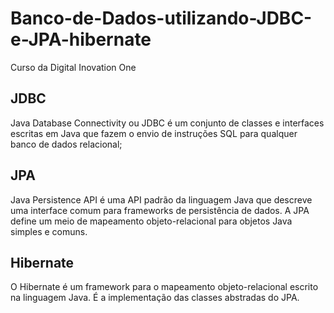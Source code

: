 # Banco-de-Dados-utilizando-JDBC-e-JPA-hibernate
Curso da Digital Inovation One


## JDBC
Java Database Connectivity ou JDBC é um conjunto de classes e interfaces escritas em Java que fazem o envio de instruções SQL para qualquer banco de dados relacional;

## JPA 
Java Persistence API é uma API padrão da linguagem Java que descreve uma interface comum para frameworks de persistência de dados. A JPA define um meio de mapeamento objeto-relacional para objetos Java simples e comuns.

## Hibernate 
O Hibernate é um framework para o mapeamento objeto-relacional escrito na linguagem Java. É a implementação das classes abstradas do JPA. 


